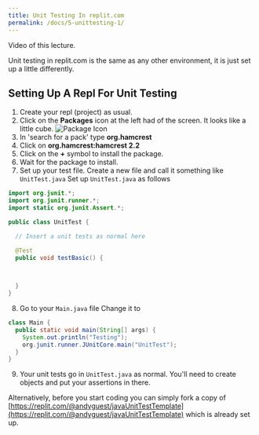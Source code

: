 ```yaml
---
title: Unit Testing In replit.com
permalink: /docs/5-unittesting-1/
---
```


Video of this lecture.  

Unit testing in replit.com is the same as any other environment, it is just set up a little differently.  

## Setting Up A Repl For Unit Testing

1. Create your repl (project) as usual.
2. Click on the **Packages** icon at the left had of the screen. It looks like a little cube. 
![Package Icon](https://ysjprog02.netlify.app/assets/img/package.png)
3. In 'search for a pack' type **org.hamcrest**
4. Click on **org.hamcrest:hamcrest    2.2**
5. Click on the **+** symbol to install the package.
6. Wait for the package to install.
7. Set up your test file. Create a new file and call it something like `UnitTest.java`
Set up `UnitTest.java` as follows

```java
import org.junit.*;
import org.junit.runner.*;
import static org.junit.Assert.*;

public class UnitTest {

  // Insert a unit tests as normal here

  @Test
  public void testBasic() {

    

  }
}
```
8. Go to your `Main.java` file
Change it to 
```java
class Main {
  public static void main(String[] args) {
    System.out.println("Testing");
    org.junit.runner.JUnitCore.main("UnitTest");
  }
}
```
9. Your unit tests go in `UnitTest.java` as normal. You'll need to create objects and put your assertions in there.


Alternatively, before you start coding you can simply fork a copy of [https://replit.com/@andyguest/javaUnitTestTemplate](https://replit.com/@andyguest/javaUnitTestTemplate) which is already set up.